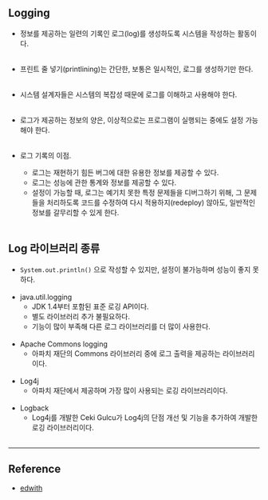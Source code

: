Logging
-------

-	정보를 제공하는 일련의 기록인 로그(log)를 생성하도록 시스템을 작성하는 활동이다.<br><br>
-	프린트 줄 넣기(printlining)는 간단한, 보통은 일시적인, 로그를 생성하기만 한다.<br><br>
-	시스템 설계자들은 시스템의 복잡성 때문에 로그를 이해하고 사용해야 한다.<br><br>
-	로그가 제공하는 정보의 양은, 이상적으로는 프로그램이 실행되는 중에도 설정 가능해야 한다.<br><br>
-	로그 기록의 이점.

	-	로그는 재현하기 힘든 버그에 대한 유용한 정보를 제공할 수 있다.
	-	로그는 성능에 관한 통계와 정보를 제공할 수 있다.
	-	설정이 가능할 때, 로그는 예기치 못한 특정 문제들을 디버그하기 위해, 그 문제들을 처리하도록 코드를 수정하여 다시 적용하지(redeploy) 않아도, 일반적인 정보를 갈무리할 수 있게 한다.<br><br>

Log 라이브러리 종류
-------------------

-	`System.out.println()` 으로 작성할 수 있지만, 설정이 불가능하며 성능이 좋지 못하다.<br><br>
-	java.util.logging
	-	JDK 1.4부터 포함된 표준 로깅 API이다.
	-	별도 라이브러리 추가 불필요하다.
	-	기능이 많이 부족해 다른 로그 라이브러리를 더 많이 사용한다.<br><br>
-	Apache Commons logging
	-	아파치 재단의 Commons 라이브러리 중에 로그 출력을 제공하는 라이브러리이다.<br><br>
-	Log4j
	-	아파치 재단에서 제공하며 가장 많이 사용되는 로깅 라이브러리이다.<br><br>
-	Logback
	-	Log4j를 개발한 Ceki Gulcu가 Log4j의 단점 개선 및 기능을 추가하여 개발한 로깅 라이브러리이다.<br><br>  

---

Reference
---------

-	[edwith](https://www.edwith.org/boostcourse-web/lecture/16811/)
